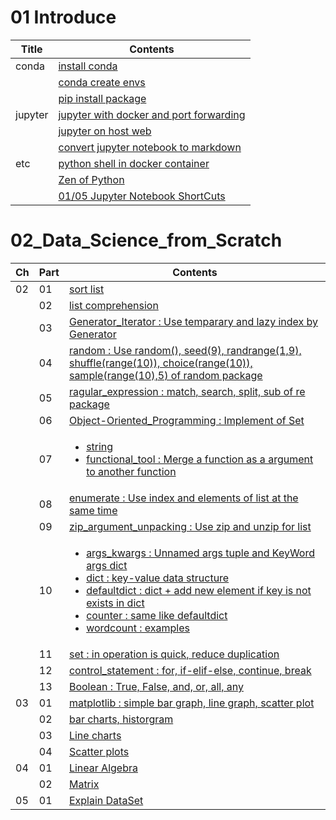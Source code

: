 # 01 Introduce
| Title | Contents |
|---|---|
| conda | [install conda](01_Install_and_Use_python2.7/01_conda/01_Install_anaconda.md) |
| | [conda create envs](01_Install_and_Use_python2.7/01_conda/02_conda_create_envs.md) |
| | [pip install package](01_Install_and_Use_python2.7/01_conda/03_pip_install_package.md) |
| jupyter | [jupyter with docker and port forwarding](01_Install_and_Use_python2.7/02_jupyter/01_ipython_on_docker_host_web.md) |
| | [jupyter on host web](01_Install_and_Use_python2.7/02_jupyter/02_ipython_on_host_web.md) |
| | [convert jupyter notebook to markdown](01_Install_and_Use_python2.7/02_jupyter/03_convert_jupyter_notebook_to_markdown.md)|
| etc | [python shell in docker container](01_Install_and_Use_python2.7/03_etc/03_python_shell_on_docker.md) |
| | [Zen of Python](01_Install_and_Use_python2.7/03_etc/02_Zen_of_Python_English_Korean.md) |
| | [01/05 Jupyter Notebook ShortCuts](01_Install_and_Use_python2.7/05_Jupyter_notebook_shortcuts/01_Jupyter_notebook_shortcuts.md)

# 02_Data_Science_from_Scratch
| Ch | Part | Contents |
|---|---|---|
| 02 | 01 | [sort list](02_Data_Science_from_Scratch/02_Ch/02.02.01_sort.md) |
| | 02 | [list comprehension](02_Data_Science_from_Scratch/02_Ch/02.02.02_list_comprehension.md) |
| | 03 | [Generator_Iterator : Use temparary and lazy index by Generator](02_Data_Science_from_Scratch/02_Ch/02.02.03_Generator_Iterator.md) |
| | 04 | [random : Use random(), seed(9), randrange(1,9), shuffle(range(10)), choice(range(10)), sample(range(10),5) of random package](02_Data_Science_from_Scratch/02_Ch/02.02.04_random_numbers.md) |
| | 05 | [ragular_expression : match, search, split, sub of re package](02_Data_Science_from_Scratch/02_Ch/02.02.05_regular_expression.md) |
| | 06 | [Object-Oriented_Programming : Implement of Set](02_Data_Science_from_Scratch/02_Ch/02.02.06_object-oriented_programming.md) |
| | 07 | <ul><li>[string](02_Data_Science_from_Scratch/02_Ch/02.01.07_string.md)</li><li>[functional_tool : Merge a function as a argument to another function](02_Data_Science_from_Scratch/02_Ch/02.02.07_functional_tool.md)</li></ul>|
| | 08 | [enumerate : Use index and elements of list at the same time](02_Data_Science_from_Scratch/02_Ch/02.02.08_enumerate.md) |
| | 09 | [zip_argument_unpacking : Use zip and unzip for list](02_Data_Science_from_Scratch/02_Ch/02.02.09_zip_argument_unpacking.ipynb) |
| | 10 | <ul><li>[args_kwargs : Unnamed args tuple and KeyWord args dict](02_Data_Science_from_Scratch/02_Ch/02.02.10_args_kwargs.ipynb)</li><li>[dict : key-value data structure](02_Data_Science_from_Scratch/02_Ch/02.01.10_dict.md)</li><li>[defaultdict : dict + add new element if key is not exists in dict](02_Data_Science_from_Scratch/02_Ch/02.01.10_defaultdict.md)</li><li>[counter : same like defaultdict](02_Data_Science_from_Scratch/02_Ch/02.01.10_Counter.md)</li><li>[wordcount : examples](02_Data_Science_from_Scratch/02_Ch/02.01.10_wordcount_examples.md)</li></ul>|
| | 11 | [set : in operation is quick, reduce duplication](02_Data_Science_from_Scratch/02_Ch/02.01.11_set.md) |
| | 12 | [control_statement : for, if-elif-else, continue, break](02_Data_Science_from_Scratch/02_Ch/02.01.12_control_statement.md) |
| | 13 | [Boolean : True, False, and, or, all, any](02_Data_Science_from_Scratch/02_Ch/02.01.13_Boolean.md) |
| 03 | 01 | [matplotlib : simple bar graph, line graph, scatter plot](02_Data_Science_from_Scratch/03_Ch/03.01_matplotlib.ipynb) |
| | 02 | [bar charts, historgram](02_Data_Science_from_Scratch/03_Ch/03.02_bar_charts.ipynb) |
| | 03 | [Line charts](02_Data_Science_from_Scratch/03_Ch/03.03_line_charts.ipynb) |
| | 04 | [Scatter plots](02_Data_Science_from_Scratch/03_Ch/03.04_scatter_plots.ipynb) |
| 04 | 01 | [Linear Algebra](02_Data_Science_from_Scratch/04_Ch/04.01_Linear_Algebra.ipynb) |
| | 02 | [Matrix](02_Data_Science_from_Scratch/04_Ch/04.02_Matrix.ipynb) |
| 05 | 01 | [Explain DataSet](02_Data_Science_from_Scratch/05_Ch/05.01_Explain_DataSet.ipynb) |
